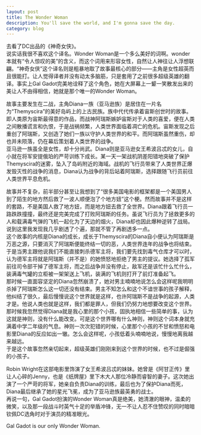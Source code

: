 ```yaml
---
layout: post
title: The Wonder Woman
description: You'll save the world, and I'm gonna save the day.
category: blog
---
```

去看了DC出品的《神奇女侠》。  
说实话我很不喜欢这个译名。Wonder Woman是一个多么美好的词啊。wonder本就有“令人惊叹的美”的含义，而这个词用来形容女性，自然让人神往让人浮想联翩。“神奇女侠”这个译名则是粗暴地取了故事最核心的部分——主角是女性超英而且很能打。让人觉得译者并没有动太多脑筋，只是套用了之前很多超级英雄的翻译。事实上Gal Gadot完美地诠释了这个角色，她在大屏幕上一颦一笑散发出来的美让人不由得相信，她就是那个唯一的Wonder Woman。  

故事主要发生在二战，主角Diana一族（亚马逊族）是居住在一片名为“Themyscira”的美好岛屿上的上古民族。族中代代传承着宙斯创世时的故事。即人类原为宙斯最得意的作品，而战神阿瑞斯嫉妒宙斯对于人类的喜爱，便在人类之间散播谎言和仇恨，于是战祸频繁，人类世界面临着凋亡的危机。宙斯发现之后重创了阿瑞斯，又创造了她们一族以守护人类世界的和平。而阿瑞斯虽然重伤，却也并未陨落，仍在幕后策划着人类世界的战争。  
亚马逊一族虽全是女性，却十分尚武。Diana则是亚马逊女王希波吕忒的女儿，自小就在将军安提俄珀的严苛训练下成长。某一天一架战机阴差阳错地突破了保护Themyscira的迷雾，坠入了岛屿附近的海域。战机的飞行员带来了人类世界正爆发毁灭性的战争的消息，Diana认为战争的背后站着阿瑞斯，选择跟随飞行员前往人类世界平息危机。  

故事并不复杂，前半部分甚至让我想到了“很多美国电影的框架都是一个美国男人到了陌生的地方然后救了一波人顺便泡了个地方妞”这个梗。然而故事并不是这样的套路，不是美国人救了地方妞，而是地方妞去救了全世界。Diana跟着飞行员一路跌跌撞撞，最终还是完美完成了打败阿瑞斯的任务。虽说飞行员为了拯救更多的人和载满毒气弹的飞机一起化为了天边的烟火，Diana却也因此爆种逆转了战局。说到这里我发现我几乎剧透了个遍，那就不管了再剧透多一点。  
这个故事的内核是Diana的成长，成长于Themyscira的Diana自小便认为阿瑞斯是万恶之源，只要消灭了阿瑞斯便能终结一切的恶，人类世界连年的战争也将结束。于是当男主跟他说我们不能直接刺杀德军主将，我们要先找到毒气仓库才可以时，认为德军主将就是阿瑞斯（并不是）的她愤怒地拒绝了男主的提议。她选择了孤军前往司令部干掉了德军主将，而之后战争并没有停止，敌军还是该忙什么忙什么，装满毒气罐的立柜被一架架送上飞机，装满的飞机则打开了前灯准备起飞。  
那时候一直面容坚定的Diana忽然崩溃了，她对男主喃喃地说怎么会这样呢我明明杀掉了阿瑞斯怎么这一切还没有结束。男主不知怎么和这个不谙世事的孩子解释，他纠结了很久，最后慢慢说这个世界就是这样，也许阿瑞斯不是战争的起源，人类才是。他说人类也就是这样，我们都是罪人，但我们仍努力地想要改变这个世界。  
那时候我忽然觉得Diana就是我心里的那个小孩，固执地相信一些简单的事，认为这就是神则，没有什么能改变。可是这个世界哪有什么神则，神则这个词本身就充满着中学二年级的气息。神则一次次犯错的时候，心里那个小孩的不甘和愤怒和电影里Diana的反应如出一辙。怎么会这样呢，小孩低着头喃喃地说，慢慢地离我越来越远。  
于是这个故事忽然亲切起来，超级英雄们刚刚来到这个世界的时候，也不过是倔强的小孩子。

Robin Wright在这部电影里饰演了女王希波吕忒的妹妹。她曾是《阿甘正传》里让人心碎的Jenny，也是《纸牌屋》里下木大人那位冷静而睿智的妻子。这次她出演了一个严苛的将军，她亲自负责Diana的训练，最后也为了保护Diana而死，Diana最后继承了她的星光飞冕，成为了亚马逊族最英勇的战士。  
再说一句，Gal Gadot扮演的Wonder Woman真是绝美，她清澈的眼神，温柔的微笑，以及那一段战斗时英气十足的举盾冲锋，无一不让人忍不住赞叹的同时暗暗钦佩DC选角时对于演员的精准眼光。  

Gal Gadot is our only Wonder Woman.